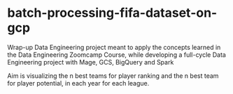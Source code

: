 # batch-processing-fifa-dataset-on-gcp
Wrap-up Data Engineering project meant to apply the concepts learned in the Data Engineering Zoomcamp Course, while developing a full-cycle Data Engineering project with Mage, GCS, BigQuery and Spark

Aim is visualizing the n best teams for player ranking and the n best team for player potential, in each year for each league.
